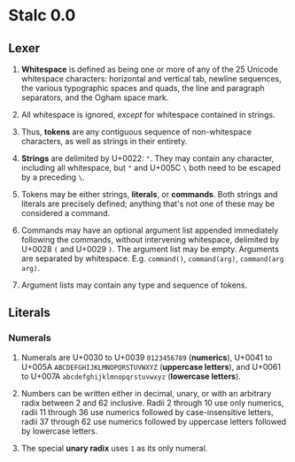 # Stalc 0.0

## Lexer

1. **Whitespace** is defined as being one or more of any of the 25 Unicode
   whitespace characters: horizontal and vertical tab, newline sequences, the
   various typographic spaces and quads, the line and paragraph separators, and
   the Ogham space mark.

2. All whitespace is ignored, _except_ for whitespace contained in strings.

3. Thus, **tokens** are any contiguous sequence of non-whitespace characters,
   as well as strings in their entirety.

4. **Strings** are delimited by U+0022: `"`. They may contain any character,
   including all whitespace, but `"` and U+005C `\` both need to be escaped by
   a preceding `\`.

5. Tokens may be either strings, **literals**, or **commands**. Both strings
   and literals are precisely defined; anything that's not one of these may be
   considered a command.

6. Commands may have an optional argument list appended immediately following
   the commands, without intervening whitespace, delimited by U+0028 `(` and
   U+0029 `)`. The argument list may be empty. Arguments are separated by
   whitespace. E.g. `command()`, `command(arg)`, `command(arg arg)`.

7. Argument lists may contain any type and sequence of tokens.

## Literals

### Numerals

1. Numerals are U+0030 to U+0039 `0123456789` (**numerics**), U+0041 to U+005A
   `ABCDEFGHIJKLMNOPQRSTUVWXYZ` (**uppercase letters**), and U+0061 to U+007A
   `abcdefghijklmnopqrstuvwxyz` (**lowercase letters**).

2. Numbers can be written either in decimal, unary, or with an arbitrary radix
   between 2 and 62 inclusive. Radii 2 through 10 use only numerics, radii 11
   through 36 use numerics followed by case-insensitive letters, radii 37
   through 62 use numerics followed by uppercase letters followed by lowercase
   letters.

3. The special **unary radix** uses `1` as its only numeral.

